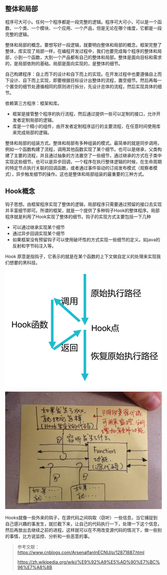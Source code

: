 ## 整体和局部

程序可大可小。任何一个程序都是一段完整的逻辑。程序可大可小，可以是一个函数、一个类、一个模块、一个应用、一个产品，但是无论在哪个维度，它都是一段完整的逻辑。

整体和局部的概念。要想写好一段逻辑，就要明白整体和局部的概念。框架完整了整体，库实现了局部一样，在编程开发过程中，我们也要完成每个程序的整体和局部，小到一个函数，大到一个产品都有自己的整体和局部。整体是面向目标和需求的，是局部依附的基础。局部是面向实现的，是整体的细节。

自己构建程序：自上而下的设计和自下而上的实现。在开发过程中也要遵循自上而下设计、自下而上实现，即要根据目标设计出整体的流程，置空细节。然后再每一个置空的细节处遵循相同的原则进行拆分，先设计总体的流程，然后实现具体的细节。

依赖第三方程序：框架和库。

* 框架是接管整个程序的执行流程，然后通过提供一些可以定制的接口，允许开发者定制局部的逻辑。
* 库是一个精小的组件，由开发者定制程序运行的主要流程，在任意时间使用库来完成局部的逻辑。

整体和局部的组装方式。整体和局部有多种组装的模式。最简单的就是同步调用，例如一个函数构建了流程，调用其他函数实现了某个细节。也可以是继承，父类构建了主要的流程，并且通过抽象的方法置空了一些细节，通过继承的方式在子类中实现这些细节。也可以是异步回调，一个程序在执行整体逻辑的时候，在生命周期的特定节点执行关联的回调函数，或者通过事件驱动的订阅发布模式（观察者模式），异步触发细节的操作。这也是整体和局部组装的最重要的三种方式。

## Hook概念

钩子思想。由框架程序实现了整体的逻辑，局部程序只需要通过预留的接口去实现并丰富细节即可。所谓的框架，就是一个提供了多种钩子Hook的整体程序。局部程序就是利用了Hook实现了整体的细节。钩子的实现方式主要包括一下几种

* 可以通过继承实现某个细节
* 通过异步回调实现某个细节
* 如果框架没有预留钩子可以使用破坏性的方式实现一些细节的定义。如java的反射和字节码注入等。

Hook 原意是指钩子，它表示的就是在某个函数的上下文做自定义的处理来实现我们想要的黑科技。

![1704639766373](image/1.8整体局部思想/1704639766373.png)

![1704639706282](image/1.8整体局部思想/1704639706282.png)

Hooks就像一些外来的钩子，在源代码之间钩取（窃听）一些信息，当它捕捉到自己感兴趣的事发生，就拦截下来，让自己的代码执行一下，处理一下这个信息，然后再放出去继续之前的进程。这样就可以在不用改变源代码的情况下，做一些别的事情，比方说监控、分析和一些恶意的事。

> 参考文献：https://www.cnblogs.com/ArsenalfanInECNU/p/12871887.html
>
> https://zh.wikipedia.org/wiki/%E9%92%A9%E5%AD%90%E7%BC%96%E7%A8%8B
